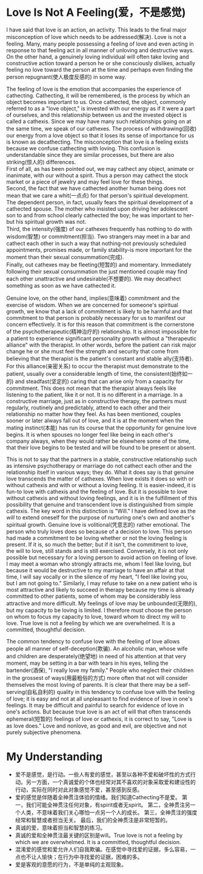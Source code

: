 # Love Is Not A Feeling(爱，不是感觉)

I have said that love is an action, an activity. This leads to the final major misconception of love which needs to be addressed(解决). Love is not a feeling. Many, many people possessing a feeling of love and even acting in response to that feeling act in all manner of unloving and destructive ways. On the other hand, a genuinely loving individual will often take loving and constructive action toward a person he or she consciously dislikes, actually feeling no love toward the person at the time and perhaps even finding the person repugnant(使人极度反感的) in some way.

The feeling of love is the emotion that accompanies the experience of cathecting. Cathecting, it will be remembered, is the process by which an object becomes important to us. Once cathected, the object, commonly referred to as a "love object," is invested with our energy as if it were a part of ourselves, and this relationship between us and the invested object is called a cathexis. Since we may have many such relationships going on at the same time, we speak of our cathexes. The process of withdrawing(回收) our energy from a love object so that it loses its sense of importance for us is known as decathecting. The misconception that love is a feeling exists because we confuse cathecting with loving. This confusion is understandable since they are similar processes, but there are also striking(惊人的) differences.   
First of all, as has been pointed out, we may cathect any object, animate or inanimate, with our without a spirit. Thus a person may cathect the stock market or a piece of jewelry and may feel love for these things.   
Second, the fact that we have cathected another human being does not mean that we care a whit(一点点) for that person's spiritual development. The dependent person, in fact, usually fears the spiritual development of a cathected spouse. The mother who insisted upon driving her adolescent son to and from school clearly cathected the boy; he was important to her-but his spiritual growth was not.  
Third, the intensity(强度) of our cathexes frequently has nothing to do with wisdom(智慧) or commitment(担当). Two strangers may meet in a bar and cathect each other in such a way that nothing-not previously scheduled appointments, promises made, or family stability-is more important for the moment than their sexual consummation(完成).  
Finally, out cathexes may be fleeting(短暂的) and momentary. Immediately following their sexual consummation the just mentioned couple may find each other unattractive and undesirable(不想要的). We may decathect something as soon as we have cathected it.

Genuine love, on the other hand, implies(意味着) commitment and the exercise of wisdom. When we are concerned for someone's spiritual growth, we know that a lack of commitment is likely to be harmful and that commitment to that person is probably necessary for us to manifest our concern effectively. It is for this reason that commitment is the cornerstone of the psychotherapeutic(精神治疗的) relationship. It is almost impossible for a patient to experience significant personality growth without a "therapeutic alliance" with the therapist. In other words, before the patient can risk major change he or she must feel the strength and security that come from believing that the therapist is the patient's constant and stable ally(支持者). For this alliance(亲密关系) to occur the therapist must demonstrate to the patient, usually over a considerable length of time, the consistent(始终如一的) and steadfast(坚定的) caring that can arise only from a capacity for commitment. This does not mean that the therapist always feels like listening to the patient, like it or not. It is no different in a marriage. In a constructive marriage, just as in constructive therapy, the partners must regularly, routinely and predictably, attend to each other and their relationship no matter how they feel. As has been mentioned, couples sooner or later always fall out of love, and it is at the moment when the mating instinct(本能) has run its course that the opportunity for genuine love begins. It is when spouses no longer feel like being in each other's company always, when they would rather be elsewhere some of the time, that their love begins to be tested and will be found to be present or absent.

This is not to say that the partners in a stable, constructive relationship such as intensive psychotherapy or marriage do not cathect each other and the relationship itself in various ways; they do. What it does say is that genuine love transcends the matter of cathexes. When love exists it does so with or without cathexis and with or without a loving feeling. It is easier-indeed, it is fun-to love with cathexis and the feeling of love. But it is possible to love without cathexis and without loving feelings, and it is in the fulfillment of  this possibility that genuine and transcendent love is distinguished from simple cathexis. The key word in this distinction is "Will." I have defined love as the *will* to extend oneself for the purpose of nurturing one's own and another's spiritual growth. Genuine love is volitional(凭意志的) rather emotional. The person who truly loves does so because of a decision to love. This person had made a commitment to be loving whether or not the loving feeling is present. If it is, so much the better; but if it isn't, the commitment to love, the will to love, still stands and is still exercised. Conversely, it is not only possible but necessary for a loving person to avoid action on feeling of love. I may meet a woman who strongly attracts me, whom I feel like loving, but because it would be destructive to my marriage to have an affair at that time, I will say vocally or in the silence of my heart, "I feel like loving you, but I am not going to." Similarly, I may refuse to take on a new patient who is most attractive and likely to succeed in therapy because my time is already committed to other patients, some of whom may be considerably less attractive and more difficult. My feelings of love may be unbounded(无限的), but my capacity to be loving is limited. I therefore must choose the person on whom to focus my capacity to love, toward whom to direct my will to love. True love is not a feeling by which we are overwhelmed. It is a committed, thoughtful decision.

The common tendency to confuse love with the feeling of love allows people all manner of self-deception(欺骗). An alcoholic man, whose wife and children are desperately(绝望地) in need of his attention at that very moment, may be setting in a bar with tears in his eyes, telling the bartender(酒保), "I really love my family." People who neglect their children in the grossest of ways(用最粗俗的方式) more often that not will consider themselves the most loving of parents. It is clear that there may be a self-serving(自私自利的) quality in this tendency to confuse love with the feeling of love; it is easy and not at all unpleasant to find evidence of love in one's feelings. It may be difficult and painful to search for evidence of love in one's actions. But because true love is an act of will that often transcends ephemeral(短暂的) feelings of love or cathexis, it is correct to say, "Love is as love does." Love and nonlove, as good and evil, are objective and not purely subjective phenomena.

# My Understanding

* 爱不是感觉，是行动。一些人有爱的感觉，甚至以各种不爱和破坏性的方式行动。另一方面，一个真诚爱的个体也经常对其不喜欢的对象采取爱和建设性的行动，实际在同时对此对象感觉不爱，甚至感到反感。
* 爱的感觉是伴随着全神贯注体验的情绪。我们知道Cathecting不是爱。
  第一，我们可能全神贯注任何对象，有spirit或者无spirit。
  第二，全神贯注另一个人类，不意味着我们关心哪怕一点另一个人的成长。
  第三，全神贯注的强度经常和智慧或者担当无关。
  最后，我们的全神贯注是非常短暂的。
* 真诚的爱，意味着担当和智慧的练习。
* 真诚的爱和全神贯注最关键的区别是will。True love is not a feeling by which we are overwhelmed. It is a committed, thoughtful decision.
* 混淆爱的感觉和爱允许人们自我欺骗。在感觉中寻找爱的证据，多么容易，一点也不让人愉快；在行为中寻找爱的证据，困难的多。
* 爱是客观的意愿的行为，不是单纯的主观现象。